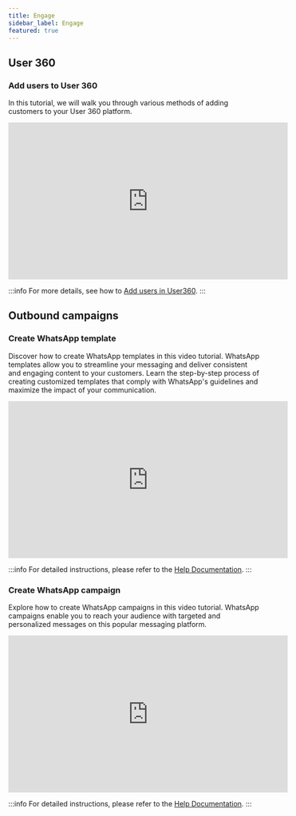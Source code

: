 ```yaml
---
title: Engage
sidebar_label: Engage
featured: true
---
```


## User 360

### Add users to User 360

In this tutorial, we will walk you through various methods of adding customers to your User 360 platform. 
<center>
<iframe width="560" height="315" src="https://www.youtube.com/embed/to1lgjAjmKg" title="YouTube video player" frameborder="0" allow="accelerometer; autoplay; clipboard-write; encrypted-media; gyroscope; picture-in-picture; web-share" allowfullscreen></iframe>
</center>


:::info
For more details, see how to [Add users in User360](https://docs.yellow.ai/docs/platform_concepts/engagement/cdp/user_data/add_user_overview).
:::


## Outbound campaigns

### Create WhatsApp template

Discover how to create WhatsApp templates in this video tutorial. WhatsApp templates allow you to streamline your messaging and deliver consistent and engaging content to your customers. Learn the step-by-step process of creating customized templates that comply with WhatsApp's guidelines and maximize the impact of your communication.

<center>
<iframe width="560" height="315" src="https://www.youtube.com/embed/ZFejxFcVYfU" title="YouTube video player" frameborder="0" allow="accelerometer; autoplay; clipboard-write; encrypted-media; gyroscope; picture-in-picture; web-share" allowfullscreen></iframe>
</center>


:::info
For detailed instructions, please refer to the [Help Documentation](https://docs.yellow.ai/docs/platform_concepts/engagement/outbound/templates/whatsapptemplate).
:::


### Create WhatsApp campaign

Explore how to create WhatsApp campaigns in this video tutorial. WhatsApp campaigns enable you to reach your audience with targeted and personalized messages on this popular messaging platform.

<center>

<iframe width="560" height="315" src="https://www.youtube.com/embed/zMD12iDdO34" title="YouTube video player" frameborder="0" allow="accelerometer; autoplay; clipboard-write; encrypted-media; gyroscope; picture-in-picture; web-share" allowfullscreen></iframe></center>

:::info
For detailed instructions, please refer to the [Help Documentation](https://docs.yellow.ai/docs/platform_concepts/engagement/outbound/outbound-campaigns/run-campaign#2-create-outbound-campaign).
:::
